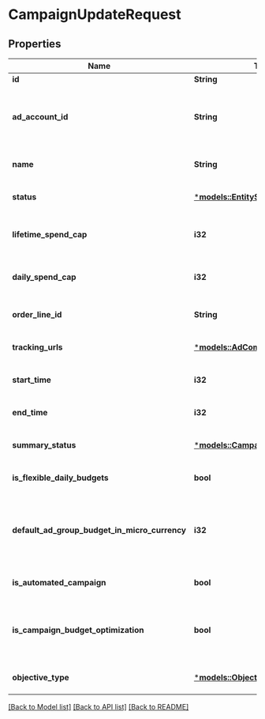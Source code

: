 # CampaignUpdateRequest

## Properties
Name | Type | Description | Notes
------------ | ------------- | ------------- | -------------
**id** | **String** | Campaign ID. | 
**ad_account_id** | **String** | Campaign's Advertiser ID. If you want to create a campaign in a Business Account shared account you need to specify the Business Access advertiser ID in both the query path param as well as the request body schema. | 
**name** | **String** | Campaign name. | [optional] [default to None]
**status** | [***models::EntityStatus**](EntityStatus.md) |  | [optional] [default to None]
**lifetime_spend_cap** | **i32** | Campaign total spending cap. Required for Campaign Budget Optimization (CBO) campaigns. This and \"daily_spend_cap\" cannot be set at the same time. | [optional] [default to None]
**daily_spend_cap** | **i32** | Campaign daily spending cap. Required for Campaign Budget Optimization (CBO) campaigns. This and \"lifetime_spend_cap\" cannot be set at the same time. | [optional] [default to None]
**order_line_id** | **String** | Order line ID that appears on the invoice. | [optional] [default to None]
**tracking_urls** | [***models::AdCommonTrackingUrls**](AdCommon_tracking_urls.md) |  | [optional] [default to None]
**start_time** | **i32** | Campaign start time. Unix timestamp in seconds. Only used for Campaign Budget Optimization (CBO) campaigns. | [optional] [default to None]
**end_time** | **i32** | Campaign end time. Unix timestamp in seconds. Only used for Campaign Budget Optimization (CBO) campaigns. | [optional] [default to None]
**summary_status** | [***models::CampaignSummaryStatus**](CampaignSummaryStatus.md) |  | [optional] [default to None]
**is_flexible_daily_budgets** | **bool** | Determine if a campaign has flexible daily budgets setup. | [optional] [default to None]
**default_ad_group_budget_in_micro_currency** | **i32** | When transitioning from campaign budget optimization to non-campaign budget optimization, the default_ad_group_budget_in_micro_currency will propagate to each child ad groups daily budget. Unit is micro currency of the associated advertiser account. | [optional] [default to None]
**is_automated_campaign** | **bool** | Specifies whether the campaign was created in the automated campaign flow | [optional] [default to None]
**is_campaign_budget_optimization** | **bool** | Determines if a campaign automatically generate ad-group level budgets given a campaign budget to maximize campaign outcome. When transitioning from non-cbo to cbo, all previous child ad group budget will be cleared. | [optional] [default to None]
**objective_type** | [***models::ObjectiveType**](ObjectiveType.md) |  | [optional] [default to None]

[[Back to Model list]](../README.md#documentation-for-models) [[Back to API list]](../README.md#documentation-for-api-endpoints) [[Back to README]](../README.md)



